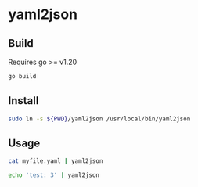 # yaml2json

## Build

Requires go >= v1.20

```bash
go build
```

## Install

```bash
sudo ln -s ${PWD}/yaml2json /usr/local/bin/yaml2json
```

## Usage

```bash
cat myfile.yaml | yaml2json
```

```bash
echo 'test: 3' | yaml2json
```
